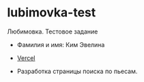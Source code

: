 # lubimovka-test
Любимовка. Тестовое задание

* Фамилия и имя: Ким Эвелина
* [Vercel](https://lubimovka-test-rho.vercel.app/)

* Разработка страницы поиска по пьесам.
